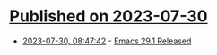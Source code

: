 # [Published on 2023-07-30](index.md)

* [2023-07-30, 08:47:42](https://lobste.rs/s/cngtjf/emacs_29_1_released) - [Emacs 29.1 Released](https://lists.gnu.org/archive/html/emacs-devel/2023-07/msg00879.html)

